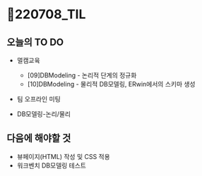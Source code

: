 # 📝220708_TIL

## 오늘의 TO DO

- 멀캠교육

  - [09]DBModeling - 논리적 단계의 정규화
  - [10]DBModeling - 물리적 DB모델링, ERwin에서의 스키마 생성
- 팀 오프라인 미팅
- DB모델링-논리/물리



## 다음에 해야할 것

- 뷰페이지(HTML) 작성 및 CSS 적용
- 워크벤치 DB모델링 테스트
